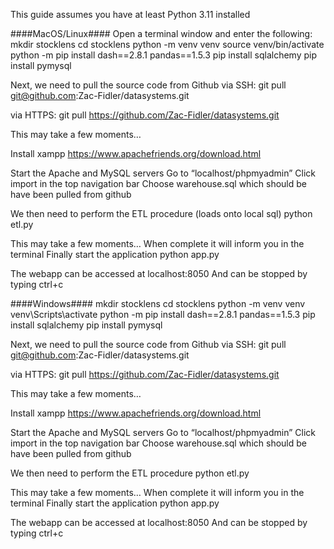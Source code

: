 This guide assumes you have at least Python 3.11 installed

####MacOS/Linux####
Open a terminal window and enter the following:
mkdir stocklens
cd stocklens
python -m venv venv
source venv/bin/activate
python -m pip install dash==2.8.1 pandas==1.5.3
pip install sqlalchemy
pip install pymysql

Next, we need to pull the source code from Github
via SSH:
git pull git@github.com:Zac-Fidler/datasystems.git

via HTTPS: 
git pull https://github.com/Zac-Fidler/datasystems.git

This may take a few moments…

Install xampp
https://www.apachefriends.org/download.html 

Start the Apache and MySQL servers
Go to “localhost/phpmyadmin”
Click import in the top navigation bar
Choose warehouse.sql which should be have been pulled from github

We then need to perform the ETL procedure (loads onto local sql)
python etl.py

This may take a few moments…
When complete it will inform you in the terminal
Finally start the application
 python app.py

The webapp can be accessed at localhost:8050
And can be stopped by typing ctrl+c

####Windows####
mkdir stocklens
cd stocklens
python -m venv venv
venv\Scripts\activate
python -m pip install dash==2.8.1 pandas==1.5.3
pip install sqlalchemy
pip install pymysql

Next, we need to pull the source code from Github
via SSH:
git pull git@github.com:Zac-Fidler/datasystems.git

via HTTPS: 
git pull https://github.com/Zac-Fidler/datasystems.git

This may take a few moments…

Install xampp
https://www.apachefriends.org/download.html 

Start the Apache and MySQL servers
Go to “localhost/phpmyadmin”
Click import in the top navigation bar
Choose warehouse.sql which should be have been pulled from github

We then need to perform the ETL procedure
python etl.py

This may take a few moments…
When complete it will inform you in the terminal
Finally start the application
 python app.py

The webapp can be accessed at localhost:8050
And can be stopped by typing ctrl+c

